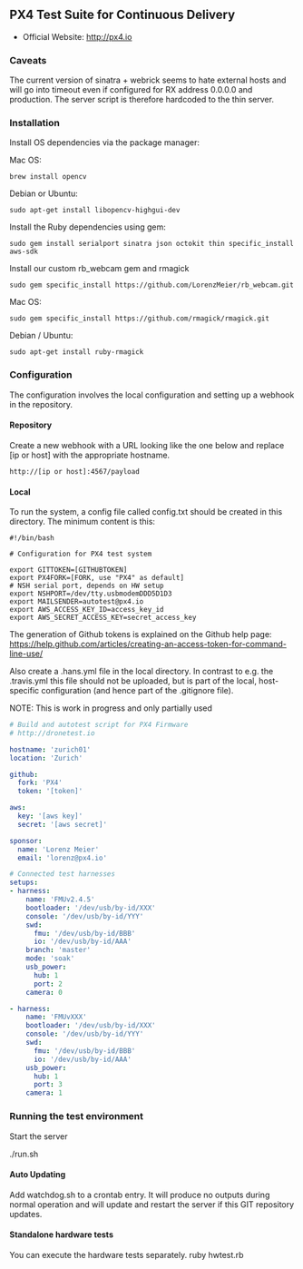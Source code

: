 ## PX4 Test Suite for Continuous Delivery

*   Official Website: http://px4.io

### Caveats

The current version of sinatra + webrick seems to hate external hosts and will go into timeout even if configured for RX address 0.0.0.0 and production. The server script is therefore hardcoded to the thin server.

### Installation

Install OS dependencies via the package manager:

Mac OS:
```
brew install opencv
```

Debian or Ubuntu:
```
sudo apt-get install libopencv-highgui-dev
```

Install the Ruby dependencies using gem:

```
sudo gem install serialport sinatra json octokit thin specific_install aws-sdk
```

Install our custom rb_webcam gem and rmagick

```
sudo gem specific_install https://github.com/LorenzMeier/rb_webcam.git
```

Mac OS:
```
sudo gem specific_install https://github.com/rmagick/rmagick.git
```

Debian / Ubuntu:
```
sudo apt-get install ruby-rmagick
```


### Configuration

The configuration involves the local configuration and setting up a webhook in the repository.

#### Repository

Create a new webhook with a URL looking like the one below and replace [ip or host] with the appropriate hostname.

```
http://[ip or host]:4567/payload
```

#### Local

To run the system, a config file called config.txt should be created in this directory. The minimum content is this:

```
#!/bin/bash

# Configuration for PX4 test system

export GITTOKEN=[GITHUBTOKEN]
export PX4FORK=[FORK, use "PX4" as default]
# NSH serial port, depends on HW setup
export NSHPORT=/dev/tty.usbmodemDDD5D1D3
export MAILSENDER=autotest@px4.io
export AWS_ACCESS_KEY_ID=access_key_id
export AWS_SECRET_ACCESS_KEY=secret_access_key

```

The generation of Github tokens is explained on the Github help page:
https://help.github.com/articles/creating-an-access-token-for-command-line-use/

Also create a .hans.yml file in the local directory. In contrast to e.g. the .travis.yml this file should not be uploaded,
but is part of the local, host-specific configuration (and hence part of the .gitignore file).

NOTE: This is work in progress and only partially used

```YAML
# Build and autotest script for PX4 Firmware
# http://dronetest.io

hostname: 'zurich01'
location: 'Zurich'

github:
  fork: 'PX4'
  token: '[token]'

aws:
  key: '[aws key]'
  secret: '[aws secret]'

sponsor:
  name: 'Lorenz Meier'
  email: 'lorenz@px4.io'

# Connected test harnesses
setups:
- harness:
    name: 'FMUv2.4.5'
    bootloader: '/dev/usb/by-id/XXX'
    console: '/dev/usb/by-id/YYY'
    swd:
      fmu: '/dev/usb/by-id/BBB'
      io: '/dev/usb/by-id/AAA'
    branch: 'master'
    mode: 'soak'
    usb_power:
      hub: 1
      port: 2
    camera: 0

- harness:
    name: 'FMUvXXX'
    bootloader: '/dev/usb/by-id/XXX'
    console: '/dev/usb/by-id/YYY'
    swd:
      fmu: '/dev/usb/by-id/BBB'
      io: '/dev/usb/by-id/AAA'
    usb_power:
      hub: 1
      port: 3
    camera: 1
```


### Running the test environment  

Start the server

./run.sh

#### Auto Updating

Add watchdog.sh to a crontab entry. It will produce no outputs during normal operation and will update and restart the server if this GIT repository updates.

#### Standalone hardware tests

You can execute the hardware tests separately.
ruby hwtest.rb

